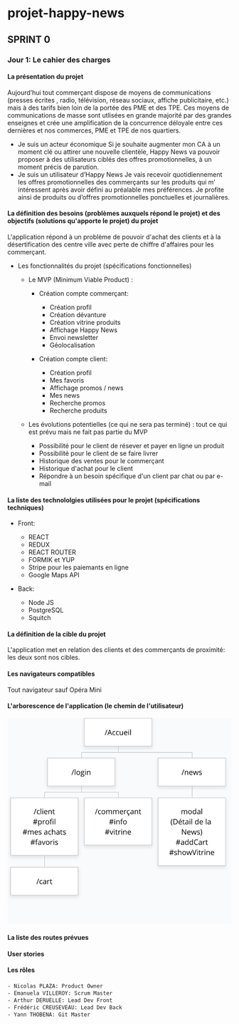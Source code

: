 # projet-happy-news

## SPRINT 0

### Jour 1: Le cahier des charges

#### La présentation du projet

Aujourd’hui tout commerçant dispose de moyens de communications (presses écrites , radio, télévision, réseau sociaux, affiche publicitaire, etc.) mais à des tarifs bien loin de la portée des PME et des TPE. Ces moyens de communications de masse sont utlisées en grande majorité  par des grandes enseignes et crée une amplification de la concurrence déloyale entre ces dernières et nos commerces, PME et TPE de nos quartiers.

- Je suis un acteur économique
    Si je souhaite augmenter mon CA à un moment clé ou attirer une nouvelle clientèle, Happy News va pouvoir proposer à des utilisateurs ciblés des offres promotionnelles, à un moment précis de parution.
- Je suis un utilisateur d’Happy News
    Je vais recevoir quotidiennement les offres promotionnelles des commerçants sur les produits qui m’ intéressent après avoir défini au préalable mes préférences.
    Je profite ainsi de produits ou d’offres promotionnelles ponctuelles et journalières.

#### La définition des besoins (problèmes auxquels répond le projet) et des objectifs (solutions qu'apporte le projet) du projet

L'application répond à un problème de pouvoir d'achat des clients et à la désertification des centre ville avec perte de chiffre d'affaires pour les commerçant.

- Les fonctionnalités du projet (spécifications fonctionnelles)
  - Le MVP (Minimum Viable Product) :
    - Création compte commerçant:
      - Création profil
      - Création dévanture
      - Création vitrine produits
      - Affichage Happy News
      - Envoi newsletter
      - Géolocalisation

    - Création compte client:
      - Création profil
      - Mes favoris
      - Affichage promos / news
      - Mes news
      - Recherche promos
      - Recherche produits

  - Les évolutions potentielles (ce qui ne sera pas terminé) : tout ce qui est prévu mais ne fait pas partie du MVP
    - Possibilité pour le client de résever et payer en ligne un produit
    - Possibilité pour le client de se faire livrer
    - Historique des ventes pour le commerçant
    - Historique d'achat pour le client
    - Répondre à un besoin spécifique d'un client par chat ou par e-mail
  
#### La liste des technololgies utilisées pour le projet (spécifications techniques)

- Front:
  - REACT
  - REDUX
  - REACT ROUTER
  - FORMIK et YUP
  - Stripe pour les paiemants en ligne
  - Google Maps API
  
- Back:
  - Node JS
  - PostgreSQL
  - Squitch

#### La définition de la cible du projet

L'application met en relation des clients et des commerçants de proximité: les deux sont nos cibles.

#### Les navigateurs compatibles

Tout navigateur sauf Opéra Mini

#### L'arborescence de l'application (le chemin de l'utilisateur)

![Image](docs/arborescence_site.png)

#### La liste des routes prévues

#### User stories

#### Les rôles

    - Nicolas PLAZA: Product Owner
    - Emanuela VILLEROY: Scrum Master
    - Arthur DERUELLE: Lead Dev Front
    - Frédéric CREUSEVEAU: Lead Dev Back
    - Yann THOBENA: Git Master
